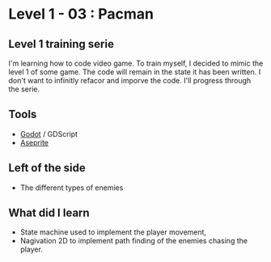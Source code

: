 # Level 1 - 03 : Pacman

## Level 1 training serie

I'm learning how to code video game. To train myself, I decided to mimic the level 1 of some game. The code will remain in the state it has been written. I don't want to infinitly refacor and imporve the code. I'll progress through the serie.

## Tools

- [Godot](https://godotengine.org/) / GDScript
- [Aseprite](https://www.aseprite.org/)

## Left of the side

- The different types of enemies

## What did I learn

- State machine used to implement the player movement,
- Nagivation 2D to implement path finding of the enemies chasing the player.
